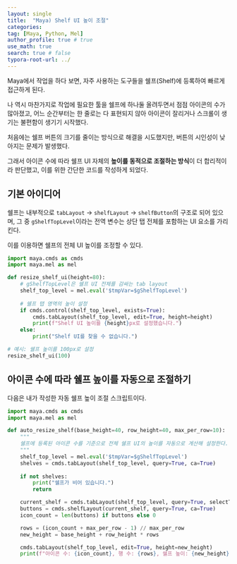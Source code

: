 ```yaml
---
layout: single
title:  "Maya) Shelf UI 높이 조절"
categories: 
tag: [Maya, Python, Mel]
author_profile: true # true
use_math: true
search: true # false
typora-root-url: ../
---
```


Maya에서 작업을 하다 보면, 자주 사용하는 도구들을 쉘프(Shelf)에 등록하여 빠르게 접근하게 된다. 

나 역시 마찬가지로 작업에 필요한 툴을 쉘프에 하나둘 올려두면서 점점 아이콘의 수가 많아졌고, 어느 순간부터는 한 줄로는 다 표현되지 않아 아이콘이 잘리거나 스크롤이 생기는 불편함이 생기기 시작했다.

처음에는 쉘프 버튼의 크기를 줄이는 방식으로 해결을 시도했지만, 버튼의 시인성이 낮아지는 문제가 발생했다. 

그래서 아이콘 수에 따라 쉘프 UI 자체의 **높이를 동적으로 조절하는 방식**이 더 합리적이라 판단했고, 이를 위한 간단한 코드를 작성하게 되었다.



## 기본 아이디어

쉘프는 내부적으로 `tabLayout` → `shelfLayout` → `shelfButton`의 구조로 되어 있으며, 그 중 `gShelfTopLevel`이라는 전역 변수는 상단 탭 전체를 포함하는 UI 요소를 가리킨다. 

이를 이용하면 쉘프의 전체 UI 높이를 조정할 수 있다.

```python
import maya.cmds as cmds
import maya.mel as mel

def resize_shelf_ui(height=80):
    # gShelfTopLevel은 쉘프 UI 전체를 감싸는 tab layout
    shelf_top_level = mel.eval('$tmpVar=$gShelfTopLevel')
    
    # 쉘프 탭 영역의 높이 설정
    if cmds.control(shelf_top_level, exists=True):
        cmds.tabLayout(shelf_top_level, edit=True, height=height)
        print(f"Shelf UI 높이를 {height}px로 설정했습니다.")
    else:
        print("Shelf UI를 찾을 수 없습니다.")

# 예시: 쉘프 높이를 100px로 설정
resize_shelf_ui(100)
```





## 아이콘 수에 따라 쉘프 높이를 자동으로 조절하기

다음은 내가 작성한 자동 쉘프 높이 조절 스크립트이다.

```python
import maya.cmds as cmds
import maya.mel as mel

def auto_resize_shelf(base_height=40, row_height=40, max_per_row=10):
    """
    쉘프에 등록된 아이콘 수를 기준으로 전체 쉘프 UI의 높이를 자동으로 계산해 설정한다.
    """
    shelf_top_level = mel.eval('$tmpVar=$gShelfTopLevel')
    shelves = cmds.tabLayout(shelf_top_level, query=True, ca=True)
    
    if not shelves:
        print("쉘프가 비어 있습니다.")
        return

    current_shelf = cmds.tabLayout(shelf_top_level, query=True, selectTab=True)
    buttons = cmds.shelfLayout(current_shelf, query=True, ca=True)
    icon_count = len(buttons) if buttons else 0

    rows = (icon_count + max_per_row - 1) // max_per_row
    new_height = base_height + row_height * rows

    cmds.tabLayout(shelf_top_level, edit=True, height=new_height)
    print(f"아이콘 수: {icon_count}, 행 수: {rows}, 쉘프 높이: {new_height}px")
```

